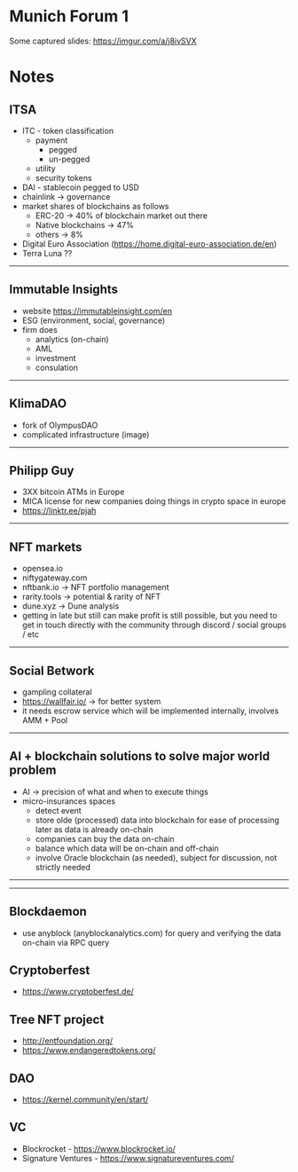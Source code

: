 # Munich Forum 1

Some captured slides: https://imgur.com/a/j8ivSVX

# Notes

## ITSA
- ITC - token classification
	- payment
		- pegged
		- un-pegged
	- utility
	- security tokens
- DAI - stablecoin pegged to USD
- chainlink -> governance
- market shares of blockchains as follows
	- ERC-20 -> 40% of blockchain market out there
	- Native blockchains -> 47%
	- others -> 8%
- Digital Euro Association (https://home.digital-euro-association.de/en)
- Terra Luna ??

---

## Immutable Insights

- website https://immutableinsight.com/en
- ESG (environment, social, governance)
- firm does
	- analytics (on-chain)
	- AML
	- investment
	- consulation

---

## KlimaDAO
- fork of OlympusDAO
- complicated infrastructure (image)

---

## Philipp Guy

- 3XX bitcoin ATMs in Europe
- MICA license for new companies doing things in crypto space in europe
- https://linktr.ee/pjah

---

## NFT markets

- opensea.io
- niftygateway.com
- nftbank.io -> NFT portfolio management
- rarity.tools -> potential & rarity of NFT
- dune.xyz -> Dune analysis
- getting in late but still can make profit is still possible, but you need to get
in touch directly with the community through discord / social groups / etc

---

## Social Betwork

- gampling collateral
- https://wallfair.io/ -> for better system
- it needs escrow service which will be implemented internally, involves AMM + Pool

---

## AI + blockchain solutions to solve major world problem

- AI -> precision of what and when to execute things
- micro-insurances spaces
	- detect event
	- store olde (processed) data into blockchain for ease of processing later as data
	  is already on-chain
	- companies can buy the data on-chain
	- balance which data will be on-chain and off-chain
	- involve Oracle blockchain (as needed), subject for discussion, not strictly needed

---

---

## Blockdaemon

- use anyblock (anyblockanalytics.com) for query and verifying the data on-chain via RPC query

## Cryptoberfest

- https://www.cryptoberfest.de/

## Tree NFT project

- http://entfoundation.org/
- https://www.endangeredtokens.org/

## DAO

- https://kernel.community/en/start/

## VC

- Blockrocket - https://www.blockrocket.io/
- Signature Ventures - https://www.signatureventures.com/
